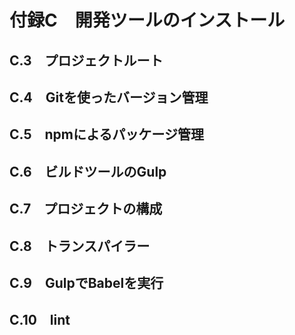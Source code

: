 # 付録C　開発ツールのインストール

## C.3　プロジェクトルート

## C.4　Gitを使ったバージョン管理

## C.5　npmによるパッケージ管理

## C.6　ビルドツールのGulp

## C.7　プロジェクトの構成

## C.8　トランスパイラー

## C.9　GulpでBabelを実行

## C.10　lint
